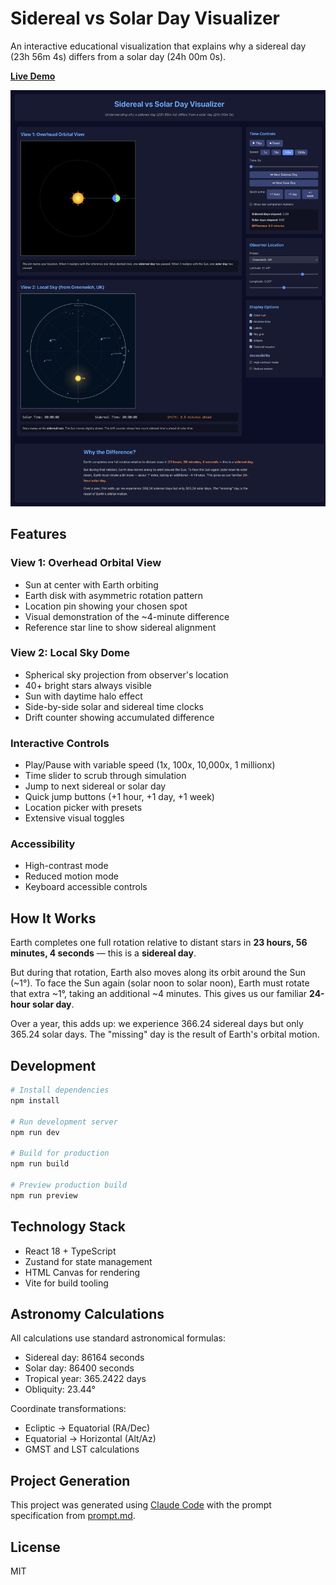 # Sidereal vs Solar Day Visualizer

An interactive educational visualization that explains why a sidereal day (23h 56m 4s) differs from a solar day (24h 00m 0s).

**[Live Demo](https://solarday.professormoose.com/)**

![Screenshot of the Sidereal vs Solar Day Visualizer](screenshot.jpg)

## Features

### View 1: Overhead Orbital View
- Sun at center with Earth orbiting
- Earth disk with asymmetric rotation pattern
- Location pin showing your chosen spot
- Visual demonstration of the ~4-minute difference
- Reference star line to show sidereal alignment

### View 2: Local Sky Dome
- Spherical sky projection from observer's location
- 40+ bright stars always visible
- Sun with daytime halo effect
- Side-by-side solar and sidereal time clocks
- Drift counter showing accumulated difference

### Interactive Controls
- Play/Pause with variable speed (1x, 100x, 10,000x, 1 millionx)
- Time slider to scrub through simulation
- Jump to next sidereal or solar day
- Quick jump buttons (+1 hour, +1 day, +1 week)
- Location picker with presets
- Extensive visual toggles

### Accessibility
- High-contrast mode
- Reduced motion mode
- Keyboard accessible controls

## How It Works

Earth completes one full rotation relative to distant stars in **23 hours, 56 minutes, 4 seconds** — this is a **sidereal day**.

But during that rotation, Earth also moves along its orbit around the Sun (~1°). To face the Sun again (solar noon to solar noon), Earth must rotate that extra ~1°, taking an additional ~4 minutes. This gives us our familiar **24-hour solar day**.

Over a year, this adds up: we experience 366.24 sidereal days but only 365.24 solar days. The "missing" day is the result of Earth's orbital motion.

## Development

```bash
# Install dependencies
npm install

# Run development server
npm run dev

# Build for production
npm run build

# Preview production build
npm run preview
```

## Technology Stack

- React 18 + TypeScript
- Zustand for state management
- HTML Canvas for rendering
- Vite for build tooling

## Astronomy Calculations

All calculations use standard astronomical formulas:
- Sidereal day: 86164 seconds
- Solar day: 86400 seconds
- Tropical year: 365.2422 days
- Obliquity: 23.44°

Coordinate transformations:
- Ecliptic → Equatorial (RA/Dec)
- Equatorial → Horizontal (Alt/Az)
- GMST and LST calculations

## Project Generation

This project was generated using [Claude Code](https://claude.com/claude-code) with the prompt specification from [prompt.md](./prompt.md).

## License

MIT
